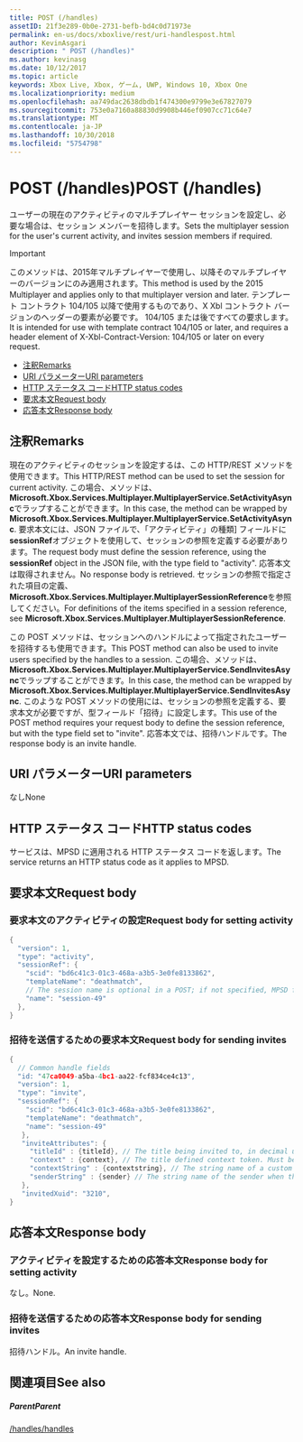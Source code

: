 ```yaml
---
title: POST (/handles)
assetID: 21f3e289-0b0e-2731-befb-bd4c0d71973e
permalink: en-us/docs/xboxlive/rest/uri-handlespost.html
author: KevinAsgari
description: " POST (/handles)"
ms.author: kevinasg
ms.date: 10/12/2017
ms.topic: article
keywords: Xbox Live, Xbox, ゲーム, UWP, Windows 10, Xbox One
ms.localizationpriority: medium
ms.openlocfilehash: aa749dac2638dbdb1f474300e9799e3e67827079
ms.sourcegitcommit: 753e0a7160a88830d9908b446ef0907cc71c64e7
ms.translationtype: MT
ms.contentlocale: ja-JP
ms.lasthandoff: 10/30/2018
ms.locfileid: "5754798"
---
```

# <a name="post-handles"></a><span data-ttu-id="38889-104">POST (/handles)</span><span class="sxs-lookup"><span data-stu-id="38889-104">POST (/handles)</span></span>
<span data-ttu-id="38889-105">ユーザーの現在のアクティビティのマルチプレイヤー セッションを設定し、必要な場合は、セッション メンバーを招待します。</span><span class="sxs-lookup"><span data-stu-id="38889-105">Sets the multiplayer session for the user's current activity, and invites session members if required.</span></span>

> [!IMPORTANT]
> <span data-ttu-id="38889-106">このメソッドは、2015年マルチプレイヤーで使用し、以降そのマルチプレイヤーのバージョンにのみ適用されます。</span><span class="sxs-lookup"><span data-stu-id="38889-106">This method is used by the 2015 Multiplayer and applies only to that multiplayer version and later.</span></span> <span data-ttu-id="38889-107">テンプレート コントラクト 104/105 以降で使用するものであり、X Xbl コントラクト バージョンのヘッダーの要素が必要です。 104/105 または後ですべての要求します。</span><span class="sxs-lookup"><span data-stu-id="38889-107">It is intended for use with template contract 104/105 or later, and requires a header element of X-Xbl-Contract-Version: 104/105 or later on every request.</span></span>

  * [<span data-ttu-id="38889-108">注釈</span><span class="sxs-lookup"><span data-stu-id="38889-108">Remarks</span></span>](#ID4ET)
  * [<span data-ttu-id="38889-109">URI パラメーター</span><span class="sxs-lookup"><span data-stu-id="38889-109">URI parameters</span></span>](#ID4EHB)
  * [<span data-ttu-id="38889-110">HTTP ステータス コード</span><span class="sxs-lookup"><span data-stu-id="38889-110">HTTP status codes</span></span>](#ID4EPB)
  * [<span data-ttu-id="38889-111">要求本文</span><span class="sxs-lookup"><span data-stu-id="38889-111">Request body</span></span>](#ID4EVB)
  * [<span data-ttu-id="38889-112">応答本文</span><span class="sxs-lookup"><span data-stu-id="38889-112">Response body</span></span>](#ID4EJC)

<a id="ID4ET"></a>


## <a name="remarks"></a><span data-ttu-id="38889-113">注釈</span><span class="sxs-lookup"><span data-stu-id="38889-113">Remarks</span></span>

<span data-ttu-id="38889-114">現在のアクティビティのセッションを設定するは、この HTTP/REST メソッドを使用できます。</span><span class="sxs-lookup"><span data-stu-id="38889-114">This HTTP/REST method can be used to set the session for current activity.</span></span> <span data-ttu-id="38889-115">この場合、メソッドは、 **Microsoft.Xbox.Services.Multiplayer.MultiplayerService.SetActivityAsync**でラップすることができます。</span><span class="sxs-lookup"><span data-stu-id="38889-115">In this case, the method can be wrapped by **Microsoft.Xbox.Services.Multiplayer.MultiplayerService.SetActivityAsync**.</span></span> <span data-ttu-id="38889-116">要求本文には、JSON ファイルで、「アクティビティ」の種類] フィールドに**sessionRef**オブジェクトを使用して、セッションの参照を定義する必要があります。</span><span class="sxs-lookup"><span data-stu-id="38889-116">The request body must define the session reference, using the **sessionRef** object in the JSON file, with the type field to "activity".</span></span> <span data-ttu-id="38889-117">応答本文は取得されません。</span><span class="sxs-lookup"><span data-stu-id="38889-117">No response body is retrieved.</span></span> <span data-ttu-id="38889-118">セッションの参照で指定された項目の定義、 **Microsoft.Xbox.Services.Multiplayer.MultiplayerSessionReference**を参照してください。</span><span class="sxs-lookup"><span data-stu-id="38889-118">For definitions of the items specified in a session reference, see **Microsoft.Xbox.Services.Multiplayer.MultiplayerSessionReference**.</span></span>

<span data-ttu-id="38889-119">この POST メソッドは、セッションへのハンドルによって指定されたユーザーを招待するも使用できます。</span><span class="sxs-lookup"><span data-stu-id="38889-119">This POST method can also be used to invite users specified by the handles to a session.</span></span> <span data-ttu-id="38889-120">この場合、メソッドは、 **Microsoft.Xbox.Services.Multiplayer.MultiplayerService.SendInvitesAsync**でラップすることができます。</span><span class="sxs-lookup"><span data-stu-id="38889-120">In this case, the method can be wrapped by **Microsoft.Xbox.Services.Multiplayer.MultiplayerService.SendInvitesAsync**.</span></span> <span data-ttu-id="38889-121">このような POST メソッドの使用には、セッションの参照を定義する、要求本文が必要ですが、型フィールド「招待」に設定します。</span><span class="sxs-lookup"><span data-stu-id="38889-121">This use of the POST method requires your request body to define the session reference, but with the type field set to "invite".</span></span> <span data-ttu-id="38889-122">応答本文では、招待ハンドルです。</span><span class="sxs-lookup"><span data-stu-id="38889-122">The response body is an invite handle.</span></span>

<a id="ID4EHB"></a>


## <a name="uri-parameters"></a><span data-ttu-id="38889-123">URI パラメーター</span><span class="sxs-lookup"><span data-stu-id="38889-123">URI parameters</span></span>

<span data-ttu-id="38889-124">なし</span><span class="sxs-lookup"><span data-stu-id="38889-124">None</span></span>

<a id="ID4EPB"></a>


## <a name="http-status-codes"></a><span data-ttu-id="38889-125">HTTP ステータス コード</span><span class="sxs-lookup"><span data-stu-id="38889-125">HTTP status codes</span></span>
<span data-ttu-id="38889-126">サービスは、MPSD に適用される HTTP ステータス コードを返します。</span><span class="sxs-lookup"><span data-stu-id="38889-126">The service returns an HTTP status code as it applies to MPSD.</span></span>  
<a id="ID4EVB"></a>


## <a name="request-body"></a><span data-ttu-id="38889-127">要求本文</span><span class="sxs-lookup"><span data-stu-id="38889-127">Request body</span></span>

<a id="ID4E1B"></a>


### <a name="request-body-for-setting-activity"></a><span data-ttu-id="38889-128">要求本文のアクティビティの設定</span><span class="sxs-lookup"><span data-stu-id="38889-128">Request body for setting activity</span></span>


```cpp
{
  "version": 1,
  "type": "activity",
  "sessionRef": {
    "scid": "bd6c41c3-01c3-468a-a3b5-3e0fe8133862",
    "templateName": "deathmatch",
    // The session name is optional in a POST; if not specified, MPSD fills in a GUID.//
    "name": "session-49"
  },
}

```


<a id="ID4EBC"></a>


### <a name="request-body-for-sending-invites"></a><span data-ttu-id="38889-129">招待を送信するための要求本文</span><span class="sxs-lookup"><span data-stu-id="38889-129">Request body for sending invites</span></span>


```cpp
{
  // Common handle fields
  "id: "47ca0049-a5ba-4bc1-aa22-fcf834ce4c13",
  "version": 1,
  "type": "invite",
  "sessionRef": {
    "scid": "bd6c41c3-01c3-468a-a3b5-3e0fe8133862",
    "templateName": "deathmatch",
    "name": "session-49"
   },
   "inviteAttributes": {
     "titleId" : {titleId}, // The title being invited to, in decimal uint32. This value is used to find the title name and/or image.
     "context" : {context}, // The title defined context token. Must be 256 characters or less when URI-encoded.
     "contextString" : {contextstring}, // The string name of a custom invite string to display in the invite notification.
     "senderString" : {sender} // The string name of the sender when the sender is a service.
   },
   "invitedXuid": "3210",
}

```


<a id="ID4EJC"></a>


## <a name="response-body"></a><span data-ttu-id="38889-130">応答本文</span><span class="sxs-lookup"><span data-stu-id="38889-130">Response body</span></span>

<a id="ID4EOC"></a>


### <a name="response-body-for-setting-activity"></a><span data-ttu-id="38889-131">アクティビティを設定するための応答本文</span><span class="sxs-lookup"><span data-stu-id="38889-131">Response body for setting activity</span></span>
<span data-ttu-id="38889-132">なし。</span><span class="sxs-lookup"><span data-stu-id="38889-132">None.</span></span>  
<a id="ID4ESC"></a>


### <a name="response-body-for-sending-invites"></a><span data-ttu-id="38889-133">招待を送信するための応答本文</span><span class="sxs-lookup"><span data-stu-id="38889-133">Response body for sending invites</span></span>
<span data-ttu-id="38889-134">招待ハンドル。</span><span class="sxs-lookup"><span data-stu-id="38889-134">An invite handle.</span></span>   
<a id="ID4EXC"></a>


## <a name="see-also"></a><span data-ttu-id="38889-135">関連項目</span><span class="sxs-lookup"><span data-stu-id="38889-135">See also</span></span>

<a id="ID4EZC"></a>


##### <a name="parent"></a><span data-ttu-id="38889-136">Parent</span><span class="sxs-lookup"><span data-stu-id="38889-136">Parent</span></span>

[<span data-ttu-id="38889-137">/handles</span><span class="sxs-lookup"><span data-stu-id="38889-137">/handles</span></span>](uri-handles.md)
